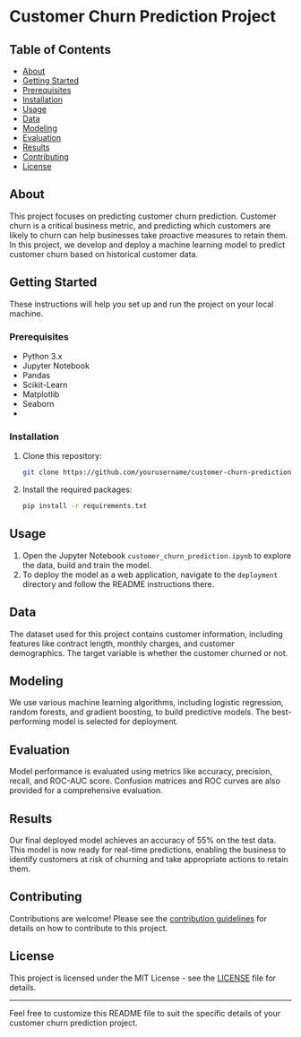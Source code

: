 
# Customer Churn Prediction Project

## Table of Contents

- [About](#about)
- [Getting Started](#getting-started)
- [Prerequisites](#prerequisites)
- [Installation](#installation)
- [Usage](#usage)
- [Data](#data)
- [Modeling](#modeling)
- [Evaluation](#evaluation)
- [Results](#results)
- [Contributing](#contributing)
- [License](#license)

## About

This project focuses on predicting customer churn prediction. Customer churn is a critical business metric, and predicting which customers are likely to churn can help businesses take proactive measures to retain them. In this project, we develop and deploy a machine learning model to predict customer churn based on historical customer data.

## Getting Started

These instructions will help you set up and run the project on your local machine.

### Prerequisites

- Python 3.x
- Jupyter Notebook
- Pandas
- Scikit-Learn
- Matplotlib
- Seaborn
- 
### Installation

1. Clone this repository:

   ```bash
   git clone https://github.com/yourusername/customer-churn-prediction.git
   ```

2. Install the required packages:

   ```bash
   pip install -r requirements.txt
   ```

## Usage

1. Open the Jupyter Notebook `customer_churn_prediction.ipynb` to explore the data, build and train the model.
2. To deploy the model as a web application, navigate to the `deployment` directory and follow the README instructions there.

## Data

The dataset used for this project contains customer information, including features like contract length, monthly charges, and customer demographics. The target variable is whether the customer churned or not.

## Modeling

We use various machine learning algorithms, including logistic regression, random forests, and gradient boosting, to build predictive models. The best-performing model is selected for deployment.

## Evaluation

Model performance is evaluated using metrics like accuracy, precision, recall, and ROC-AUC score. Confusion matrices and ROC curves are also provided for a comprehensive evaluation.

## Results

Our final deployed model achieves an accuracy of 55% on the test data. This model is now ready for real-time predictions, enabling the business to identify customers at risk of churning and take appropriate actions to retain them.

## Contributing

Contributions are welcome! Please see the [contribution guidelines](CONTRIBUTING.md) for details on how to contribute to this project.

## License

This project is licensed under the MIT License - see the [LICENSE](LICENSE) file for details.

---

Feel free to customize this README file to suit the specific details of your customer churn prediction project.
